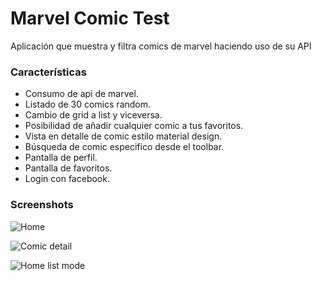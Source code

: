 # Marvel Comic Test #

Aplicación que muestra y filtra comics de marvel haciendo uso de su API


### Características ###

* Consumo de api de marvel.
* Listado de 30 comics random.
* Cambio de grid a list y viceversa.
* Posibilidad de añadir cualquier comic a tus favoritos.
* Vista en detalle de comic estilo material design.
* Búsqueda de comic especifico desde el toolbar.
* Pantalla de perfil.
* Pantalla de favoritos.
* Login con facebook.

### Screenshots ###

![Home](https://bitbucket-assetroot.s3.amazonaws.com/repository/E5xL8x/1880993973-WhatsApp%20Image%202016-12-18%20at%204.39.42%20PM.jpeg?Signature=lbeaciJY00CouEoAZV0uKzFawS0%3D&Expires=1503626380&AWSAccessKeyId=AKIAIQWXW6WLXMB5QZAQ&versionId=gYnSKGJc.Xgspo8eV__.TCuDYqISwSdM)

![Comic detail](https://bitbucket-assetroot.s3.amazonaws.com/repository/E5xL8x/1650585857-WhatsApp%20Image%202016-12-18%20at%204.39.42%20j%20PM.jpeg?Signature=eXAL8%2FwZvWltVtaBviSSmwlK94Y%3D&Expires=1503626747&AWSAccessKeyId=AKIAIQWXW6WLXMB5QZAQ&versionId=X0BTTrIb7cMwM7yxaJDvT6qn6xNmKlrF)

![Home list mode](https://bitbucket-assetroot.s3.amazonaws.com/repository/E5xL8x/194710843-WhatsApp%20Image%202016-12-18%20at%204.39.42%20jkPM.jpeg?Signature=k1ypjGi0keYz9Rw%2BYXL2nDwQIAs%3D&Expires=1503626797&AWSAccessKeyId=AKIAIQWXW6WLXMB5QZAQ&versionId=L0M480ZszkEh3S96NRsxdyCunoFq4JgI)
